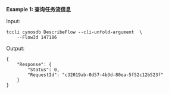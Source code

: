 **Example 1: 查询任务流信息**



Input: 

```
tccli cynosdb DescribeFlow --cli-unfold-argument  \
    --FlowId 147186
```

Output: 
```
{
    "Response": {
        "Status": 0,
        "RequestId": "c32019ab-0d57-4b3d-80ea-5f52c12b523f"
    }
}
```

